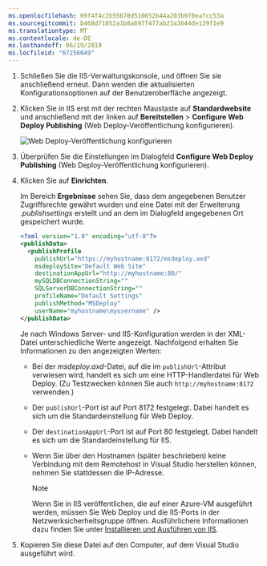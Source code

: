 ```yaml
---
ms.openlocfilehash: 69f4f4c2b55670d510652b44a203b9f0eafcc53a
ms.sourcegitcommit: b468d71052a1b8a697f477ab23a3644de139f1e9
ms.translationtype: MT
ms.contentlocale: de-DE
ms.lasthandoff: 06/19/2019
ms.locfileid: "67256649"
---
```


1. Schließen Sie die IIS-Verwaltungskonsole, und öffnen Sie sie anschließend erneut. Dann werden die aktualisierten Konfigurationsoptionen auf der Benutzeroberfläche angezeigt.

2. Klicken Sie in IIS erst mit der rechten Maustaste auf **Standardwebsite** und anschließend mit der linken auf **Bereitstellen** > **Configure Web Deploy Publishing** (Web Deploy-Veröffentlichung konfigurieren).

    ![Web Deploy-Veröffentlichung konfigurieren](../../deployment/media/tutorial-configure-web-deploy-publishing.png)

3. Überprüfen Sie die Einstellungen im Dialogfeld **Configure Web Deploy Publishing** (Web Deploy-Veröffentlichung konfigurieren).

4. Klicken Sie auf **Einrichten**.

    Im Bereich **Ergebnisse** sehen Sie, dass dem angegebenen Benutzer Zugriffsrechte gewährt wurden und eine Datei mit der Erweiterung *.publishsettings* erstellt und an dem im Dialogfeld angegebenen Ort gespeichert wurde.

    ```xml
    <?xml version="1.0" encoding="utf-8"?>
    <publishData>
      <publishProfile
        publishUrl="https://myhostname:8172/msdeploy.axd"
        msdeploySite="Default Web Site"
        destinationAppUrl="http://myhostname:80/"
        mySQLDBConnectionString=""
        SQLServerDBConnectionString=""
        profileName="Default Settings"
        publishMethod="MSDeploy"
        userName="myhostname\myusername" />
    </publishData>
    ```

    Je nach Windows Server- und IIS-Konfiguration werden in der XML-Datei unterschiedliche Werte angezeigt. Nachfolgend erhalten Sie Informationen zu den angezeigten Werten:

   * Bei der *msdeploy.axd*-Datei, auf die im `publishUrl`-Attribut verwiesen wird, handelt es sich um eine HTTP-Handlerdatei für Web Deploy. (Zu Testzwecken können Sie auch `http://myhostname:8172` verwenden.)
   * Der `publishUrl`-Port ist auf Port 8172 festgelegt. Dabei handelt es sich um die Standardeinstellung für Web Deploy.
   * Der `destinationAppUrl`-Port ist auf Port 80 festgelegt. Dabei handelt es sich um die Standardeinstellung für IIS.
   * Wenn Sie über den Hostnamen (später beschrieben) keine Verbindung mit dem Remotehost in Visual Studio herstellen können, nehmen Sie stattdessen die IP-Adresse.

     > [!NOTE]
     > Wenn Sie in IIS veröffentlichen, die auf einer Azure-VM ausgeführt werden, müssen Sie Web Deploy und die IIS-Ports in der Netzwerksicherheitsgruppe öffnen. Ausführlichere Informationen dazu finden Sie unter [Installieren und Ausführen von IIS](/azure/virtual-machines/windows/quick-create-portal#install-web-server).

5. Kopieren Sie diese Datei auf den Computer, auf dem Visual Studio ausgeführt wird.
